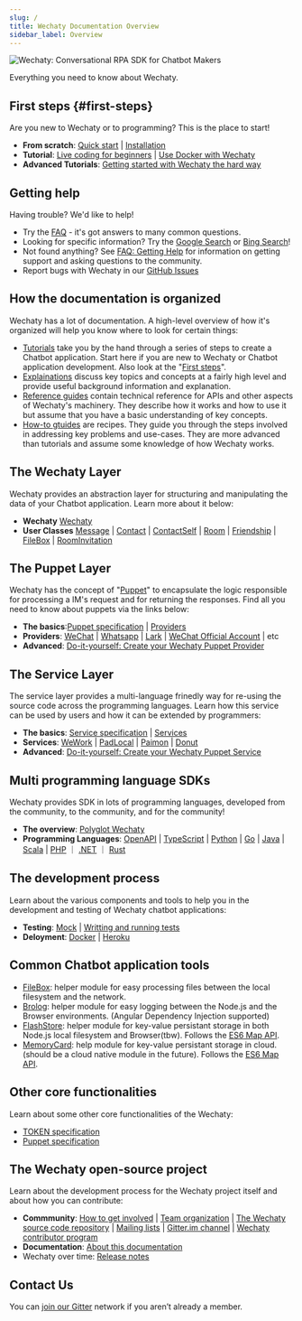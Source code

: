 ```yaml
---
slug: /
title: Wechaty Documentation Overview
sidebar_label: Overview
---
```


![Wechaty: Conversational RPA SDK for Chatbot Makers](/img/wechaty-logo.svg)

Everything you need to know about Wechaty.

## First steps {#first-steps}

Are you new to Wechaty or to programming? This is the place to start!

- **From scratch**: [Quick start](getting-started/quick-start.mdx) | [Installation](howto/install.md)
- **Tutorial**: [Live coding for beginners](tutorials/video-tutorial.md) | [Use Docker with Wechaty](tutorials/docker.md)
- **Advanced Tutorials**: [Getting started with Wechaty the hard way](getting-started/hard-way.mdx)

## Getting help

Having trouble? We'd like to help!

- Try the [FAQ](/faq.md) - it's got answers to many common questions.
- Looking for specific information? Try the [Google Search](https://www.google.com/search?q=site%3Awechaty.js.org) or [Bing Search](https://www.bing.com/search?q=site%3Awechaty.js.org)!
- Not found anything? See [FAQ: Getting Help](faq.md) for information on getting support and asking questions to the community.
- Report bugs with Wechaty in our [GitHub Issues](https://github.com/wechaty/wechaty/issues/)

## How the documentation is organized

Wechaty has a lot of documentation. A high-level overview of how it's organized will help you know where to look for certain things:

- [Tutorials](tutorials/overview.md) take you by the hand through a series of steps to create a Chatbot application. Start here if you are new to Wechaty or Chatbot application development. Also look at the "[First steps](#first-steps)".
- [Explainations](explainations/overview.mdx) discuss key topics and concepts at a fairly high level and provide useful background information and explanation.
- [Reference guides](references/overview.mdx) contain technical reference for APIs and other aspects of Wechaty's machinery. They describe how it works and how to use it but assume that you have a basic understanding of key concepts.
- [How-to gtuides](howto/overview.md) are recipes. They guide you through the steps involved in addressing key problems and use-cases. They are more advanced than tutorials and assume some knowledge of how Wechaty works.

## The Wechaty Layer

Wechaty provides an abstraction layer for structuring and manipulating the data of your Chatbot application. Learn more about it below:

- **Wechaty** [Wechaty](api/wechaty.md)
- **User Classes** [Message](api/message.md) | [Contact](api/contact.md) | [ContactSelf](api/contact-self.md) | [Room](api/room.md) | [Friendship](api/friendship.md) | [FileBox](https://github.com/huan/file-box) | [RoomInvitation](api/room-invitation.md)

## The Puppet Layer

Wechaty has the concept of "[Puppet](specs/puppet.md)" to encapsulate the logic responsible for processing a IM's request and for returning the responses. Find all you need to know about puppets via the links below:

- **The basics**:[Puppet specification](specs/puppet.md) | [Providers](puppet-providers/overview.mdx)
- **Providers**: [WeChat](puppet-providers/wechat.md) | [Whatsapp](puppet-providers/whatsapp.md) | [Lark](puppet-providers/lark.md) | [WeChat Official Account](puppet-providers/official-account.md) | etc
- **Advanced**: [Do-it-yourself: Create your Wechaty Puppet Provider](puppet-providers/diy.md)

## The Service Layer

The service layer provides a multi-language frinedly way for re-using the source code across the programming languages. Learn how this service can be used by users and how it can be extended by programmers:

- **The basics**: [Service specification](specs/service.md) | [Services](puppet-services/overview.mdx)
- **Services**: [WeWork](puppet-services/wxwork.md) | [PadLocal](puppet-services/padlocal.md) | [Paimon](puppet-services/paimon.md) | [Donut](puppet-services/donut.md)
- **Advanced**: [Do-it-yourself: Create your Wechaty Puppet Service](puppet-services/diy.md)

## Multi programming language SDKs

Wechaty provides SDK in lots of programming languages, developed from the community, to the community, and for the community!

- **The overview**: [Polyglot Wechaty](polyglot/overview.mdx)
- **Programming Languages**: [OpenAPI](polyglot/openapi/) | [TypeScript](polyglot/typescript/) | [Python](polyglot/python/) | [Go](polyglot/go/) | [Java](polyglot/java/) | [Scala](polyglot/scala/) | [PHP](polyglot/php/) ｜ [.NET](polyglot/dotnet/) ｜ [Rust](polyglot/rust/)

## The development process

Learn about the various components and tools to help you in the development and testing of Wechaty chatbot applications:

<!--
- **Settings**: [Overview]() | [Full list of settings]()
- **Chatbot applications**: [Overview]()
- **Exceptions**: [Overview]()
-->

- **Testing**: [Mock](puppet-providers/mock.md) | [Writting and running tests](https://github.com/wechaty/wechaty-vorpal-contrib/blob/master/src/contrib/math_master/math_master.spec.ts)
- **Deloyment**: [Docker](tutorials/docker.md) | [Heroku](https://github.com/wechaty/heroku-wechaty-getting-started)

## Common Chatbot application tools

- [FileBox](https://github.com/huan/file-box): helper module for easy processing files between the local filesystem and the network.
- [Brolog](https://github.com/huan/brolog): helper module for easy logging between the Node.js and the Browser environments. (Angular Dependency Injection supported)
- [FlashStore](https://github.com/huan/flash-store): helper module for key-value persistant storage in both Node.js local filesystem and Browser(tbw). Follows the [ES6 Map API](https://github.com/huan/async-map-like#readme).
- [MemoryCard](https://github.com/huan/memory-card): help module for key-value persistant storage in cloud. (should be a cloud native module in the future). Follows the [ES6 Map API](https://github.com/huan/async-map-like#readme).

## Other core functionalities

Learn about some other core functionalities of the Wechaty:

- [TOKEN specification](specs/token.md)
- [Puppet specification](specs/puppet.md)

## The Wechaty open-source project

Learn about the development process for the Wechaty project itself and about how you can contribute:

- **Commmunity**: [How to get involved](contributing/overview.md) | [Team organization](https://github.com/wechaty/PMC) | [The Wechaty source code repository](https://github.com/wechaty/wechaty) | [Mailing lists](https://groups.google.com/g/wechaty) | [Gitter.im channel](https://gitter.im/wechaty/wechaty) | [Wechaty contributor program](contributing/contributor-program.md)
- **Documentation**: [About this documentation](contributing/writing-documentation.md)
- Wechaty over time: [Release notes](https://github.com/wechaty/wechaty/releases)

## Contact Us

You can [join our Gitter](https://gitter.im/wechaty/wechaty) network if you aren’t already a member.
